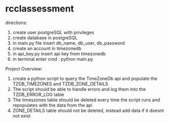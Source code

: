 # rcclassessment

directions:

1. create user postgreSQL with privileges
2. create database in postgreSQL
3. in main.py file insert db_name, db_user, db_password
4. create an account in timezonedb
5. in api_key.py insert api key from timezonedb
6. in terminal enter cmd : python main.py

Project Overview:

1. create a python script to query the TimeZoneDb api and populate the TZDB_TIMEZONES
   and TZDB_ZONE_DETAILS
2. The script should be able to handle errors and log them into the TZDB_ERROR_LOG table
3. The timeszones table should be deleted every time the script runs and repopulates with the data from the api
4. ZONE_DETAILS table should not be deleted, instead add data if it doesnt not exist
